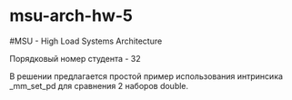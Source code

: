 # msu-arch-hw-5
#MSU - High Load Systems Architecture

Порядковый номер студента - 32

В решении предлагается простой пример использования интринсика _mm_set_pd для сравнения 2 наборов double.
